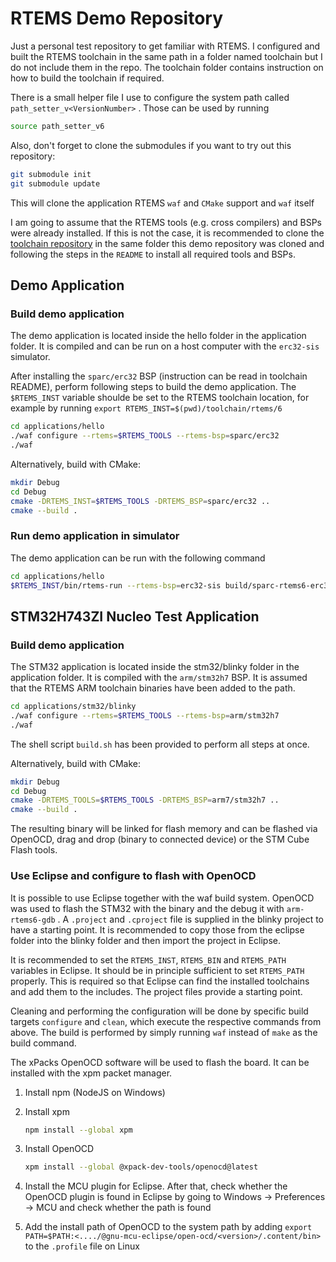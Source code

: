 # RTEMS Demo Repository

Just a personal test repository to get familiar with RTEMS.
I configured and built the RTEMS toolchain in the same path in
a folder named toolchain but I do not include them in the repo. 
The toolchain folder contains instruction on how to build the 
toolchain if required.

There is a small helper file I use to configure the system path
called `path_setter_v<VersionNumber>` . 
Those can be used by running

```sh
source path_setter_v6
``` 

Also, don't forget to clone the submodules if you want to try out
this repository:

```sh
git submodule init
git submodule update
```

This will clone the application RTEMS `waf` and `CMake` support and 
`waf` itself

I am going to assume that the RTEMS tools (e.g. cross compilers) and BSPs were already installed.
If this is not the case, it is recommended to clone the [toolchain repository](https://github.com/rmspacefish/rtems-tools.git) in the same folder this demo repository was
cloned and following the steps in the `README` to install all required tools and BSPs.

## Demo Application

### Build demo application

The demo application is located inside the hello folder in the application folder.
It is compiled and can be run on a host computer with the `erc32-sis` simulator.

After installing the `sparc/erc32` BSP (instruction can be read in toolchain README), perform following steps to build the demo application.
The `$RTEMS_INST` variable shoulde be set to the RTEMS toolchain location, for example by running `export RTEMS_INST=$(pwd)/toolchain/rtems/6`

```sh
cd applications/hello
./waf configure --rtems=$RTEMS_TOOLS --rtems-bsp=sparc/erc32
./waf
```

Alternatively, build with CMake:

```sh
mkdir Debug
cd Debug
cmake -DRTEMS_INST=$RTEMS_TOOLS -DRTEMS_BSP=sparc/erc32 ..
cmake --build . 
```



### Run demo application in simulator

The demo application can be run with the following command

```sh
cd applications/hello
$RTEMS_INST/bin/rtems-run --rtems-bsp=erc32-sis build/sparc-rtems6-erc32/hello.exe
```

## STM32H743ZI Nucleo Test Application

### Build demo application

The STM32 application is located inside the stm32/blinky folder in the application folder. It is compiled with the `arm/stm32h7` BSP.
It is assumed that the RTEMS ARM toolchain binaries have been added to the path.

```sh
cd applications/stm32/blinky
./waf configure --rtems=$RTEMS_TOOLS --rtems-bsp=arm/stm32h7
./waf
```

The shell script `build.sh` has been provided to perform all steps at once. 

Alternatively, build with CMake:

```sh
mkdir Debug
cd Debug
cmake -DRTEMS_TOOLS=$RTEMS_TOOLS -DRTEMS_BSP=arm7/stm32h7 ..
cmake --build . 
```


The resulting binary will be linked for flash memory and can be flashed via OpenOCD, drag and drop (binary to connected device) or the STM Cube Flash tools.

### Use Eclipse and configure to flash with OpenOCD

It is possible to use Eclipse together with the waf build system. OpenOCD was used to flash the STM32 with the binary and the debug it with `arm-rtems6-gdb` .
A `.project` and `.cproject` file is supplied in the blinky project to have a starting point. It is recommended to copy those from the eclipse folder into the blinky folder and then import the project in Eclipse.

It is recommended to set the `RTEMS_INST`, `RTEMS_BIN` and `RTEMS_PATH` variables in Eclipse. It should be in principle sufficient to set `RTEMS_PATH` properly. This is required so that Eclipse can find the installed toolchains and add them to the includes. The project files provide a starting point.

Cleaning and performing the configuration will be done by specific build targets `configure` and `clean`, which execute the respective commands from above. The build is performed by simply running `waf` instead of `make` as the build command.

The xPacks OpenOCD software will be used to flash the board. It can be installed with the xpm packet manager.

1. Install npm (NodeJS on Windows)
2. Install xpm
    ```sh
    npm install --global xpm
    ```

3. Install OpenOCD
    ```sh
    xpm install --global @xpack-dev-tools/openocd@latest
    ```
    
4. Install the MCU plugin for Eclipse. After that, check whether the OpenOCD plugin is found in Eclipse by going to Windows &rarr; Preferences &rarr; MCU and check whether the path is found

5. Add the install path of OpenOCD to the system path by adding `export PATH=$PATH:<..../@gnu-mcu-eclipse/open-ocd/<version>/.content/bin>` to the `.profile` file on Linux
